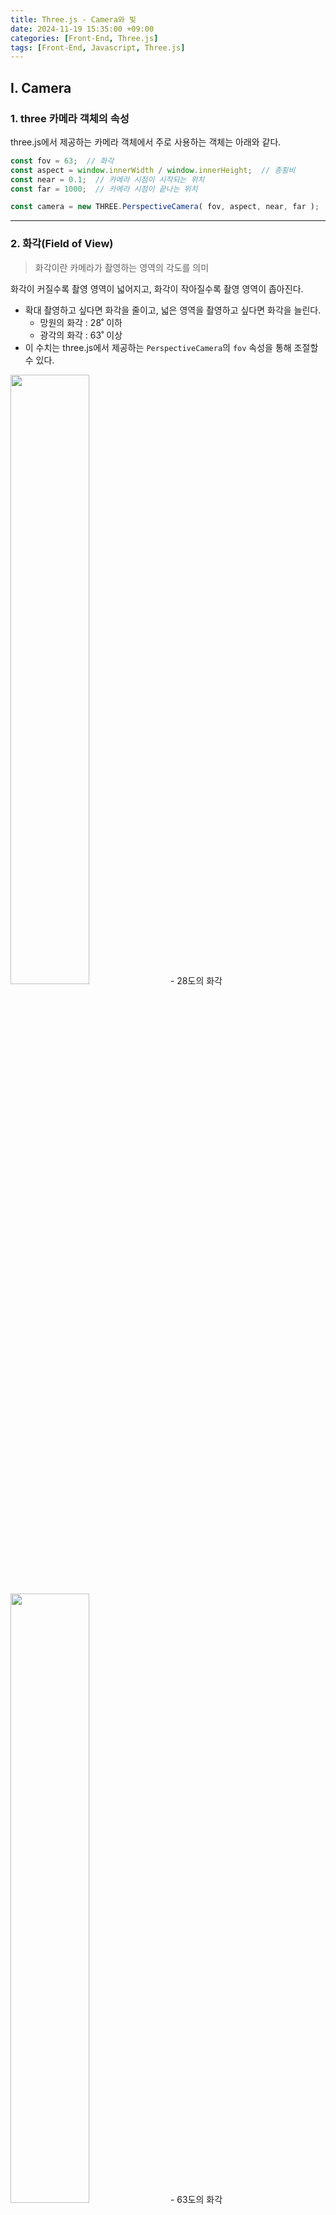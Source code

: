 ```yaml
---
title: Three.js - Camera와 빛
date: 2024-11-19 15:35:00 +09:00
categories: [Front-End, Three.js]
tags: [Front-End, Javascript, Three.js]
---
```


## Ⅰ. Camera

### 1. three 카메라 객체의 속성

three.js에서 제공하는 카메라 객체에서 주로 사용하는 객체는 아래와 같다.
```js
const fov = 63;  // 화각
const aspect = window.innerWidth / window.innerHeight;  // 종횡비
const near = 0.1;  // 카메라 시점이 시작되는 위치
const far = 1000;  // 카메라 시점이 끝나는 위치

const camera = new THREE.PerspectiveCamera( fov, aspect, near, far );
```

---

### 2. 화각(Field of View)

> 화각이란 카메라가 촬영하는 영역의 각도를 의미

화각이 커질수록 촬영 영역이 넓어지고, 화각이 작아질수록 촬영 영역이 좁아진다.
- 확대 촬영하고 싶다면 화각을 줄이고, 넓은 영역을 촬영하고 싶다면 화각을 늘린다.
    - 망원의 화각 : 28˚ 이하
    - 광각의 화각 : 63˚ 이상
- 이 수치는 three.js에서 제공하는 `PerspectiveCamera`의 `fov` 속성을 통해 조절할 수 있다.

<img src="/assets/img/post/frontend/three/2024-11-19-three_camera/01.png" width="50%">
- 28도의 화각

<img src="/assets/img/post/frontend/three/2024-11-19-three_camera/02.png" width="50%">
- 63도의 화각

---

### 3. 종횡비(Aspect Ratio)

> 종횡비란 카메라가 촬영하는 영역의 가로와 세로의 비율을 의미

종횡비는 카메라가 촬영하는 영역의 가로와 세로의 비율을 의미한다.
- 종횡비가 1일 경우 정사각형을, 종횡비가 2일 경우 가로가 세로의 두 배인 영역을 촬영한다.
- 이 수치는 three.js에서 제공하는 `PerspectiveCamera`의 `aspect` 속성을 통해 조절할 수 있다.
- 보통 three.js에선 브라우저의 뷰포트를 기준으로 카메라를 설정한다.

---

### 4. 카메라 시점이 시작되는 위치와 끝나는 위치

![03](/assets/img/post/frontend/three/2024-11-19-three_camera/03.png)

near보다 가까이 있거나, far보다 멀리 있는 물체는 카메라에 반영되지 않는다.
- 즉, 이 정해둔 거리를 벗어나는 객체는 랜더링하지 않는다.
- 이 수치는 three.js에서 제공하는 `PerspectiveCamera`의 `near`와 `far` 속성을 통해 조절할 수 있다.

![04](/assets/img/post/frontend/three/2024-11-19-three_camera/04.png)

위 그림은 `near` 속성을 증가시켜 가까이 있는 부분의 렌더링을 막은 것이다.

---

### 5. 카메라의 위치 조정

크게 두 가지 방법이 존재한다.

- 첫 번째 방법은 `camera.position.set()` 메서드를 사용하는 방법이다.

```js
camera.position.set( 0, 0, 10 );
```

- 두 번째 방법은 `camera.position.x`, `camera.position.y`, `camera.position.z` 속성을 직접 조절하는 방법이다.

```js
camera.position.x = 10;
camera.position.y = 10;
camera.position.z = 10;
```

여기서 각 축이 의미하는 바는 아래와 같다.
- x : 왼쪽 오른쪽
- y : 위 아래
- z : 앞 뒤

추가적으로 `camera.lookAt()` 메서드를 사용하면 카메라의 시점을 조절할 수 있다.
- 기본적으로 camera의 시점은 (0, 0, 0) 좌표를 향하고 있음

```js
camera.lookAt( new THREE.Vector3( 2, 3, 4 ) );
```

---
<br>

## Ⅱ. 빛

### 1. AmbientLight

전역 조명으로, 장면 전체를 균일하게 비추는 빛
- 실제 세계의 간접 조명을 시뮬레이션하는데 사용
- 파라미터는 각각 색상과 강도를 의미

```js
const ambientLight = new THREE.AmbientLight( 0xffffff, 0.5 );
```

조명강도 0.5와 2의 차이는 다음과 같다.

![05](/assets/img/post/frontend/three/2024-11-19-three_camera/05.png)

![06](/assets/img/post/frontend/three/2024-11-19-three_camera/06.png)

---

### 2. DirectionalLight

특정 방향으로 향하는 조명
- 태양광과 같이 멀리 있는 광원을 시뮬레이션
- 모든 광선이 평행하게 진행
- 광원의 위치가 아닌 방향만이 중요

```js
const directionalLight = new THREE.DirectionalLight( 0xffffff, 3 );

scene.add( directionalLight );
```

`DirectionalLightHelper`를 사용하면 빛의 방향을 시각화할 수 있다.

```js
const dlHelper = new THREE.DirectionalLightHelper( directionalLight, 2 );

scene.add( dlHelper );s
```

![07](/assets/img/post/frontend/three/2024-11-19-three_camera/07.png)

---

### 3. HemisphereLight

하늘색과 지면색을 사용하여 위와 아래에서 오는 그러데이션 조명
- 주로 실외 장면의 자연스러운 환경광을 시뮬레이션하는데 사용

```js
const hemisphereLight = new THREE.HemisphereLight(0x0000ff, 0xff0000, 3);

scene.add( hemisphereLight );
```

하늘색은 파란색, 지면색은 빨간색으로 지정한 결과는 다음과 같다.
![08](/assets/img/post/frontend/three/2024-11-19-three_camera/08.png)

---

### 4. PointLight

한 점에서 모든 방향으로 빛을 방출하는 광원
- 전구나 촛불과 같은 점광원을 시뮬레이션하는데 사용

```js
const pointLight = new THREE.PointLight(0xffffff, 3);
pointLight.position.set(2, 1, 1);

scene.add(pointLight);
```

![09](/assets/img/post/frontend/three/2024-11-19-three_camera/09.png)

---

### 5. RectAreaLight

형광등이나 창문에서 들어오는 빛과 같이 사각형 영역에서 방출되는 빛을 시뮬레이션하는 조명
- 주로 실내 장면의 조명을 시뮬레이션하는데 사용

```js
const rectAreaLight = new THREE.RectAreaLight(0xffffff, 3);

rectAreaLight.position.set(0, 1, 1);
rectAreaLight.width = 2;
rectAreaLight.height = 2;

scene.add(rectAreaLight);  
```

![10](/assets/img/post/frontend/three/2024-11-19-three_camera/10.png)

---

### 6. SpotLight

한 점에서 원뿔 모양으로 빛을 방출하는 조명
- 무대 조명이나 손전등과 같은 집중 조명을 시뮬레이션하는데 사용

```js
const spotLight = new THREE.SpotLight(0xffffff, 3);
spotLight.position.set(0, 1, 1);

scene.add(spotLight);
```

![11](/assets/img/post/frontend/three/2024-11-19-three_camera/11.png)
